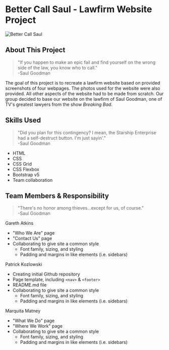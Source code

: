 # Better Call Saul - Lawfirm Website Project

![Better Call Saul](https://images.fanart.tv/bigpreview/better-call-saul-54f5f3feafb8a.png)

## About This Project

> "If you happen to make an epic fail and find yourself on the wrong side of the law, you know who to call."   
> -Saul Goodman

The goal of this project is to recreate a lawfirm website based on provided screenshots of four webpages. The photos used for the website were also provided. All other aspects of the website had to be made from scratch. Our group decided to base our website on the lawfirm of Saul Goodman, one of TV's greatest lawyers from the show *Breaking Bad*. 

## Skills Used

> "Did you plan for this contingency? I mean, the Starship Enterprise had a self-destruct button. I'm just sayin'."   
> -Saul Goodman

- HTML
- CSS
- CSS Grid
- CSS Flexbox
- Bootstrap v5
- Team collaboration

## Team Members & Responsibility

> "There's no honor among thieves...except for us, of course."    
> -Saul Goodman

Gareth Atkins
- "Who We Are" page
- "Contact Us" page
- Collaborating to give site a common style
  - Font family, sizing, and styling
  - Padding and margins in like elements (i.e. sidebars)

Patrick Kozlowski
- Creating initial Github repository
- Page template, including `<nav>` & `<footer>`
- README.md file
- Collaborating to give site a common style
  - Font family, sizing, and styling
  - Padding and margins in like elements (i.e. sidebars)

Marquita Matney
- "What We Do" page
- "Where We Work" page
- Collaborating to give site a common style
  - Font family, sizing, and styling
  - Padding and margins in like elements (i.e. sidebars)
